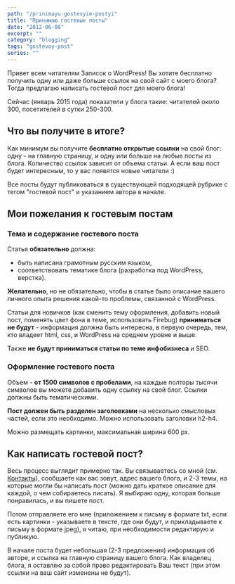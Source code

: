 ```yaml
---
path: "/prinimayu-gostevyie-postyi"
title: "Принимаю гостевые посты"
date: "2012-06-08"
excerpt: ""
category: "blogging"
tags: "gostevoy-post"
series: ""
---
```


Привет всем читателям Записок о WordPress! Вы хотите бесплатно получить одну или даже больше ссылок на свой сайт с моего блога? Тогда предлагаю написать гостевой пост для моего блога!

Сейчас (январь 2015 года) показатели у блога такие: читателей около 300, посетителей в сутки 250-300.

## Что вы получите в итоге?

Как минимум вы получите **бесплатно открытые ссылки** на свой блог: одну - на главную страницу, и одну или больше на любые посты из блога. Количество ссылок зависит от объема статьи. А если ваш пост будет интересным, то у вас появятся новые читатели :)

Все посты будут публиковаться в существующей подходящей рубрике с тегом "гостевой пост" и указанием автора в начале.

## Мои пожелания к гостевым постам

### Тема и содержание гостевого поста

Статья **обязательно** должна:

- быть написана грамотным русским языком,
- соответствовать тематике блога (разработка под WordPress, верстка).

**Желательно**, но не обязательно, чтобы в статье было описание вашего личного опыта решения какой-то проблемы, связанной с WordPress.

Статьи для новичков (как сменить тему оформления, добавить новый пост, поменять цвет фона в теме, использовать Firebug) **приниматься не будут** - информация должна быть интересна, в первую очередь, тем, кто владеет html, css, и WordPress на среднем уровне и выше.

Также **не будут приниматься статьи по теме инфобизнеса** и SEO.

### Оформление гостевого поста

Объем - **от 1500 символов с пробелами**, на каждые полторы тысячи символов вы можете добавить одну ссылку на свой блог. Ссылки должны быть тематическими.

**Пост должен быть разделен заголовками** на несколько смысловых частей, если это необходимо. Можно использовать заголовки h2-h4.

Можно размещать картинки, максимальная ширина 600 px.

## Как написать гостевой пост?

Весь процесс выглядит примерно так. Вы связываетесь со мной (см. [Контакты](http://oriolo.ru/contacts/ "Контакты")), сообщаете как вас зовут, адрес вашего блога, и 2-3 темы, на которые могли бы написать пост (можно дать краткое описание для каждой, о чем собираетесь писать). Я выбираю одну, которая больше понравилась, и вы пишете пост.

Потом отправляете его мне (приложением к письму в формате txt, если есть картинки - указываете в тексте, где они будут, и прикладываете к письму в формате jpeg), я читаю, при необходимости редактирую и публикую.

В начале поста будет небольшая (2-3 предложения) информация об авторе, и ссылка на главную страницу вашего блога. Как владелец блога, я оставляю за собой право редактировать Ваш текст (при этом ссылки на ваш сайт изменены не будут).
